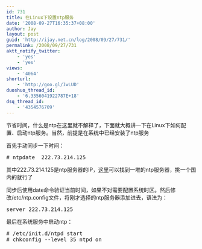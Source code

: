 ```yaml
---
id: 731
title: 在Linux下设置ntp服务
date: '2008-09-27T16:35:37+08:00'
author: Jay
layout: post
guid: 'http://ijay.net.cn/log/2008/09/27/731/'
permalink: /2008/09/27/731
aktt_notify_twitter:
    - 'yes'
    - 'yes'
views:
    - '4064'
shorturl:
    - 'http://goo.gl/IwLUD'
duoshuo_thread_id:
    - '6.3356041922787E+18'
dsq_thread_id:
    - '4354576709'
---
```


节省时间，什么是ntp在这里就不解释了，下面就大概讲一下在Linux下如何配置、启动ntp服务。当然，前提是在系统中已经安装了ntp服务

首先手动同步一下时间：
<pre lang="bash"># ntpdate  222.73.214.125</pre>
其中222.73.214.125是ntp服务器的IP，<a href="http://www.pool.ntp.org/en/" target="_blank">这里</a>可以找到一堆的ntp服务器，挑一个国内的就行了

同步后使用date命令验证当前时间，如果不对需要配置系统时区。然后修改/etc/ntp.config文件，将刚才选择的ntp服务器添加进去，语法为：
<pre lang="bash">server 222.73.214.125</pre>
最后在系统服务中启动ntp：
<pre lang="bash"># /etc/init.d/ntpd start
# chkconfig --level 35 ntpd on</pre>
